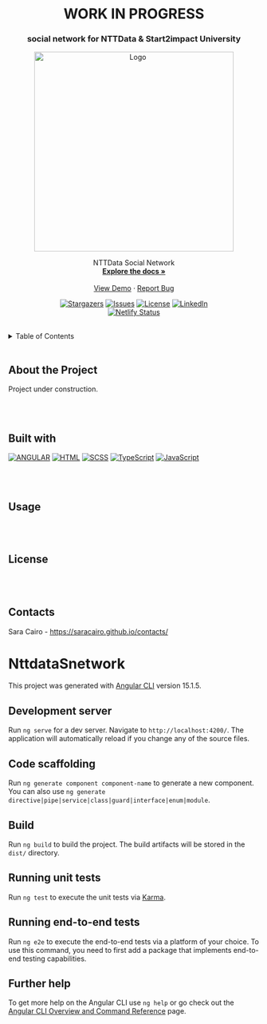 <div align="center">

  # WORK IN PROGRESS
  ### social network for NTTData & Start2impact University
  
  <!-- PROJECT LOGO -->
  <a href="https://imaginecity.netlify.app/">
    <img src="assets/imaginecity-home.png" alt="Logo" width="400">
  </a>

  <p align="center">
    NTTData Social Network
    <br />
    <a href="https://github.com/saracairo/imaginecity"><strong>Explore the docs »</strong></a>
    <br />
    <br />
    <a href="https://imaginecity.netlify.app/">View Demo</a>
    ·
    <a href="https://github.com/saracairo/imaginecity/issues">Report Bug</a>
  </p>
  
  [![Stargazers][stars-shield]][stars-url]
  [![Issues][issues-shield]][issues-url]
  [![License][license-shield]][license-url]
  [![LinkedIn][linkedin-shield]][linkedin-url] <br />
  [![Netlify Status](https://api.netlify.com/api/v1/badges/d62f2819-d02e-4f22-ba4b-9afff53c05fc/deploy-status)](https://app.netlify.com/sites/imaginecity/deploys)

</div>

<br />

<!-- TABLE OF CONTENTS -->
<details>
  <summary>Table of Contents</summary>
  <ol>
    <li><a href="#about-the-project">About The Project</a></li>
    <li><a href="#built-with">Built With</a></li>
    <li><a href="#usage">Usage</a></li>
    <li><a href="#license">License</a></li>
    <li><a href="#contact">Contact</a></li>
  </ol>
</details>

<br />

## About the Project
<!-- <img src="img/.png" alt="screenshot"> -->

Project under construction.

<br />
<br />

## Built with
[![ANGULAR][ng-shield]][ng-link]
[![HTML][html-shield]][html-link]
[![SCSS][scss-shield]][scss-link]
[![TypeScript][ts-shield]][ts-link]
[![JavaScript][js-shield]][js-link]

<br />
<br />

## Usage

<br />
<br />

## License

<br />
<br />

## Contacts
Sara Cairo - https://saracairo.github.io/contacts/



<!-- MARKDOWN LINKS & IMAGES -->
[stars-shield]: https://img.shields.io/github/stars/saracairo/counter.svg?style=for-the-badge
[stars-url]: https://github.com/saracairo/counter/stargazers
[issues-shield]: https://img.shields.io/github/issues/saracairo/counter.svg?style=for-the-badge
[issues-url]: https://github.com/saracairo/counter/issues
[license-shield]: https://img.shields.io/badge/License-GPLv3-red.svg?style=for-the-badge
[license-url]: https://www.gnu.org/licenses/gpl-3.0
[linkedin-shield]: https://img.shields.io/badge/-LinkedIn-black.svg?style=for-the-badge&logo=linkedin&colorB=555
[linkedin-url]: https://www.linkedin.com/in/sara-cairo/
[html-shield]:  https://img.shields.io/badge/HTML5-E34F26?style=for-the-badge&logo=html5&logoColor=white
[html-link]: https://www.internetingishard.com/html-and-css/basic-web-pages/
[scss-shield]: https://img.shields.io/badge/Sass-CC6699?style=for-the-badge&logo=sass&logoColor=white
[scss-link]: https://www.internetingishard.com/html-and-css/hello-css/
[js-shield]: https://img.shields.io/badge/JavaScript-323330?style=for-the-badge&logo=javascript&logoColor=F7DF1E
[js-link]: https://javascript.info/
[ng-shield]: https://img.shields.io/badge/Angular-DD0031?style=for-the-badge&logo=angular&logoColor=white
[ng-link]: https://angular.io/
[ts-shield]: https://img.shields.io/badge/TypeScript-007ACC?style=for-the-badge&logo=typescript&logoColor=white
[ts-link]: https://www.typescriptlang.org/


# NttdataSnetwork

This project was generated with [Angular CLI](https://github.com/angular/angular-cli) version 15.1.5.

## Development server

Run `ng serve` for a dev server. Navigate to `http://localhost:4200/`. The application will automatically reload if you change any of the source files.

## Code scaffolding

Run `ng generate component component-name` to generate a new component. You can also use `ng generate directive|pipe|service|class|guard|interface|enum|module`.

## Build

Run `ng build` to build the project. The build artifacts will be stored in the `dist/` directory.

## Running unit tests

Run `ng test` to execute the unit tests via [Karma](https://karma-runner.github.io).

## Running end-to-end tests

Run `ng e2e` to execute the end-to-end tests via a platform of your choice. To use this command, you need to first add a package that implements end-to-end testing capabilities.

## Further help

To get more help on the Angular CLI use `ng help` or go check out the [Angular CLI Overview and Command Reference](https://angular.io/cli) page.
